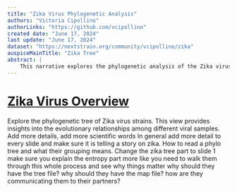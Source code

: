 ```yaml
---
title: "Zika Virus Phylogenetic Analysis"
authors: "Victoria Cipollino"
authorLinks: "https://github.com/vcipollino"
created date: "June 17, 2024"
last update: "June 17, 2024"
dataset: "https://nextstrain.org/community/vcipollino/zika"
auspiceMainTitle: "Zika Tree"
abstract: |
    This narrative explores the phylogenetic analysis of the Zika virus using Nextstrain. It includes slides on the tree, map views of the virus's evolution, and entropy analysis.
---
```

# [Zika Virus Overview](https://nextstrain.org/community/vcipollino/zika?d=tree&p=full)

Explore the phylogenetic tree of Zika virus strains. This view provides insights into the evolutionary relationships among different viral samples.
Add more details, add more scientific words
In general add more detail to every slide and make sure it is telling a story on zika. 
How to read a phylo tree and what their grouping means. 
Change the zika tree part to slide 1
make sure you explain the entropy part more 
like you need to walk them through this whole process and see why things matter
why should they have the tree file?
why should they have the map file?
how are they communicating them to their partners?

